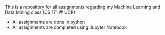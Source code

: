 This is a repository for all assignments regarding my Machine Learning and Data Mining class (CS 171 @ UCR)
- All assignments are done in python
- All assignments are completed using Jupyter Notebook